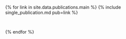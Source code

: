 <div class="publications">
<ol class="bibliography">

{% for link in site.data.publications.main %}
{% include single_publication.md pub=link %}

<br>

{% endfor %}
</ol>

</div>

